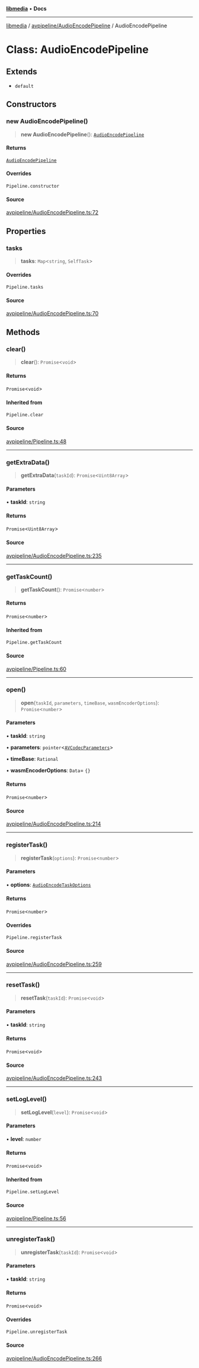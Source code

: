 [**libmedia**](../../../README.md) • **Docs**

***

[libmedia](../../../README.md) / [avpipeline/AudioEncodePipeline](../README.md) / AudioEncodePipeline

# Class: AudioEncodePipeline

## Extends

- `default`

## Constructors

### new AudioEncodePipeline()

> **new AudioEncodePipeline**(): [`AudioEncodePipeline`](AudioEncodePipeline.md)

#### Returns

[`AudioEncodePipeline`](AudioEncodePipeline.md)

#### Overrides

`Pipeline.constructor`

#### Source

[avpipeline/AudioEncodePipeline.ts:72](https://github.com/zhaohappy/libmedia/blob/87bf8029d8be58d5035a3f4dc7037c25d1ac371b/src/avpipeline/AudioEncodePipeline.ts#L72)

## Properties

### tasks

> **tasks**: `Map`\<`string`, `SelfTask`\>

#### Overrides

`Pipeline.tasks`

#### Source

[avpipeline/AudioEncodePipeline.ts:70](https://github.com/zhaohappy/libmedia/blob/87bf8029d8be58d5035a3f4dc7037c25d1ac371b/src/avpipeline/AudioEncodePipeline.ts#L70)

## Methods

### clear()

> **clear**(): `Promise`\<`void`\>

#### Returns

`Promise`\<`void`\>

#### Inherited from

`Pipeline.clear`

#### Source

[avpipeline/Pipeline.ts:48](https://github.com/zhaohappy/libmedia/blob/87bf8029d8be58d5035a3f4dc7037c25d1ac371b/src/avpipeline/Pipeline.ts#L48)

***

### getExtraData()

> **getExtraData**(`taskId`): `Promise`\<`Uint8Array`\>

#### Parameters

• **taskId**: `string`

#### Returns

`Promise`\<`Uint8Array`\>

#### Source

[avpipeline/AudioEncodePipeline.ts:235](https://github.com/zhaohappy/libmedia/blob/87bf8029d8be58d5035a3f4dc7037c25d1ac371b/src/avpipeline/AudioEncodePipeline.ts#L235)

***

### getTaskCount()

> **getTaskCount**(): `Promise`\<`number`\>

#### Returns

`Promise`\<`number`\>

#### Inherited from

`Pipeline.getTaskCount`

#### Source

[avpipeline/Pipeline.ts:60](https://github.com/zhaohappy/libmedia/blob/87bf8029d8be58d5035a3f4dc7037c25d1ac371b/src/avpipeline/Pipeline.ts#L60)

***

### open()

> **open**(`taskId`, `parameters`, `timeBase`, `wasmEncoderOptions`): `Promise`\<`number`\>

#### Parameters

• **taskId**: `string`

• **parameters**: `pointer`\<[`AVCodecParameters`](../../../avutil/struct/avcodecparameters/classes/AVCodecParameters.md)\>

• **timeBase**: `Rational`

• **wasmEncoderOptions**: `Data`= `{}`

#### Returns

`Promise`\<`number`\>

#### Source

[avpipeline/AudioEncodePipeline.ts:214](https://github.com/zhaohappy/libmedia/blob/87bf8029d8be58d5035a3f4dc7037c25d1ac371b/src/avpipeline/AudioEncodePipeline.ts#L214)

***

### registerTask()

> **registerTask**(`options`): `Promise`\<`number`\>

#### Parameters

• **options**: [`AudioEncodeTaskOptions`](../interfaces/AudioEncodeTaskOptions.md)

#### Returns

`Promise`\<`number`\>

#### Overrides

`Pipeline.registerTask`

#### Source

[avpipeline/AudioEncodePipeline.ts:259](https://github.com/zhaohappy/libmedia/blob/87bf8029d8be58d5035a3f4dc7037c25d1ac371b/src/avpipeline/AudioEncodePipeline.ts#L259)

***

### resetTask()

> **resetTask**(`taskId`): `Promise`\<`void`\>

#### Parameters

• **taskId**: `string`

#### Returns

`Promise`\<`void`\>

#### Source

[avpipeline/AudioEncodePipeline.ts:243](https://github.com/zhaohappy/libmedia/blob/87bf8029d8be58d5035a3f4dc7037c25d1ac371b/src/avpipeline/AudioEncodePipeline.ts#L243)

***

### setLogLevel()

> **setLogLevel**(`level`): `Promise`\<`void`\>

#### Parameters

• **level**: `number`

#### Returns

`Promise`\<`void`\>

#### Inherited from

`Pipeline.setLogLevel`

#### Source

[avpipeline/Pipeline.ts:56](https://github.com/zhaohappy/libmedia/blob/87bf8029d8be58d5035a3f4dc7037c25d1ac371b/src/avpipeline/Pipeline.ts#L56)

***

### unregisterTask()

> **unregisterTask**(`taskId`): `Promise`\<`void`\>

#### Parameters

• **taskId**: `string`

#### Returns

`Promise`\<`void`\>

#### Overrides

`Pipeline.unregisterTask`

#### Source

[avpipeline/AudioEncodePipeline.ts:266](https://github.com/zhaohappy/libmedia/blob/87bf8029d8be58d5035a3f4dc7037c25d1ac371b/src/avpipeline/AudioEncodePipeline.ts#L266)
